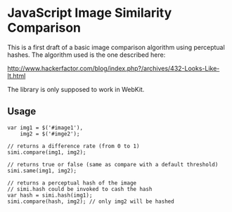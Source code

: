 JavaScript Image Similarity Comparison
=======================

This is a first draft of a basic image comparison algorithm using perceptual hashes.
The algorithm used is the one described here:

http://www.hackerfactor.com/blog/index.php?/archives/432-Looks-Like-It.html

The library is only supposed to work in WebKit.

Usage
-----

    var img1 = $('#image1'),
        img2 = $('#imge2');

    // returns a difference rate (from 0 to 1)
    simi.compare(img1, img2);

    // returns true or false (same as compare with a default threshold)
    simi.same(img1, img2);

    // returns a perceptual hash of the image
    // simi.hash could be invoked to cash the hash
    var hash = simi.hash(img1);
    simi.compare(hash, img2); // only img2 will be hashed